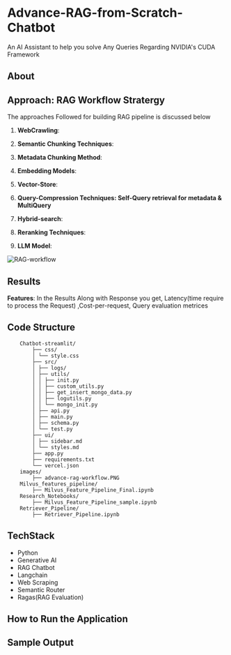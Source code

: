 # Advance-RAG-from-Scratch- Chatbot 

An AI Assistant to help you solve Any Queries Regarding NVIDIA's CUDA Framework

## About



## Approach: RAG Workflow Stratergy

The approaches Followed for building RAG pipeline is discussed below

1. **WebCrawling**: 

2. **Semantic Chunking Techniques**:

3. **Metadata Chunking Method**:

3. **Embedding Models**:

4. **Vector-Store**:

5. **Query-Compression Techniques: Self-Query retrieval for metadata & MultiQuery**

6. **Hybrid-search**:

7. **Reranking Techniques**:

8. **LLM Model**:

![RAG-workflow](advance-rag-workflow.PNG)

## Results

**Features**: In the Results Along with Response you get, Latency(time require to process the Request) ,Cost-per-request, Query evaluation metrices

## Code Structure

```
    Chatbot-streamlit/
        ├── css/
        │ └── style.css
        ├── src/
        │ ├── logs/
        │ ├── utils/
        │ │ ├── init.py
        │ │ ├── custom_utils.py
        │ │ ├── get_insert_mongo_data.py
        │ │ ├── logutils.py
        │ │ └── mongo_init.py
        │ ├── api.py
        │ ├── main.py
        │ ├── schema.py
        │ └── test.py
        ├── ui/
        │ ├── sidebar.md
        │ └── styles.md
        ├── app.py
        ├── requirements.txt
        └── vercel.json
    images/
        ├── advance-rag-workflow.PNG
    Milvus_features_pipeline/
        ├── Milvus_Feature_Pipeline_Final.ipynb
    Research_Notebooks/
        ├── Milvus_Feature_Pipeline_sample.ipynb
    Retriever_Pipeline/
        ├── Retriever_Pipeline.ipynb
```

## TechStack

- Python
- Generative AI
- RAG Chatbot
- Langchain
- Web Scraping
- Semantic Router
- Ragas(RAG Evaluation)

## How to Run the Application


## Sample Output